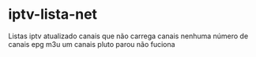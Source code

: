 # iptv-lista-net
Listas iptv atualizado canais que não carrega canais nenhuma número de canais epg m3u um canais pluto parou não fuciona 
